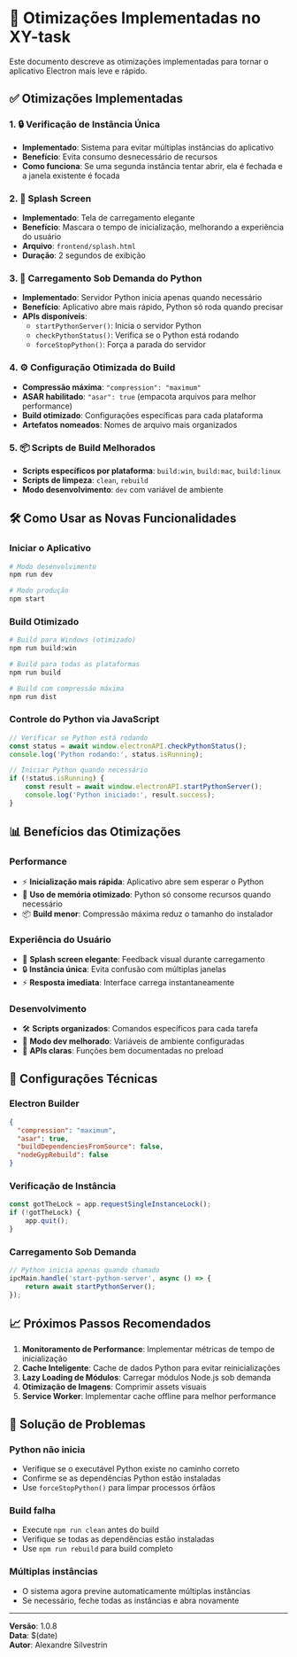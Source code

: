 # 🚀 Otimizações Implementadas no XY-task

Este documento descreve as otimizações implementadas para tornar o aplicativo Electron mais leve e rápido.

## ✅ Otimizações Implementadas

### 1. 🔒 Verificação de Instância Única
- **Implementado**: Sistema para evitar múltiplas instâncias do aplicativo
- **Benefício**: Evita consumo desnecessário de recursos
- **Como funciona**: Se uma segunda instância tentar abrir, ela é fechada e a janela existente é focada

### 2. 🎨 Splash Screen
- **Implementado**: Tela de carregamento elegante
- **Benefício**: Mascara o tempo de inicialização, melhorando a experiência do usuário
- **Arquivo**: `frontend/splash.html`
- **Duração**: 2 segundos de exibição

### 3. 🐍 Carregamento Sob Demanda do Python
- **Implementado**: Servidor Python inicia apenas quando necessário
- **Benefício**: Aplicativo abre mais rápido, Python só roda quando precisar
- **APIs disponíveis**:
  - `startPythonServer()`: Inicia o servidor Python
  - `checkPythonStatus()`: Verifica se o Python está rodando
  - `forceStopPython()`: Força a parada do servidor

### 4. ⚙️ Configuração Otimizada do Build
- **Compressão máxima**: `"compression": "maximum"`
- **ASAR habilitado**: `"asar": true` (empacota arquivos para melhor performance)
- **Build otimizado**: Configurações específicas para cada plataforma
- **Artefatos nomeados**: Nomes de arquivo mais organizados

### 5. 📦 Scripts de Build Melhorados
- **Scripts específicos por plataforma**: `build:win`, `build:mac`, `build:linux`
- **Scripts de limpeza**: `clean`, `rebuild`
- **Modo desenvolvimento**: `dev` com variável de ambiente

## 🛠️ Como Usar as Novas Funcionalidades

### Iniciar o Aplicativo
```bash
# Modo desenvolvimento
npm run dev

# Modo produção
npm start
```

### Build Otimizado
```bash
# Build para Windows (otimizado)
npm run build:win

# Build para todas as plataformas
npm run build

# Build com compressão máxima
npm run dist
```

### Controle do Python via JavaScript
```javascript
// Verificar se Python está rodando
const status = await window.electronAPI.checkPythonStatus();
console.log('Python rodando:', status.isRunning);

// Iniciar Python quando necessário
if (!status.isRunning) {
    const result = await window.electronAPI.startPythonServer();
    console.log('Python iniciado:', result.success);
}
```

## 📊 Benefícios das Otimizações

### Performance
- ⚡ **Inicialização mais rápida**: Aplicativo abre sem esperar o Python
- 🎯 **Uso de memória otimizado**: Python só consome recursos quando necessário
- 📦 **Build menor**: Compressão máxima reduz o tamanho do instalador

### Experiência do Usuário
- 🎨 **Splash screen elegante**: Feedback visual durante carregamento
- 🔒 **Instância única**: Evita confusão com múltiplas janelas
- ⚡ **Resposta imediata**: Interface carrega instantaneamente

### Desenvolvimento
- 🛠️ **Scripts organizados**: Comandos específicos para cada tarefa
- 🔧 **Modo dev melhorado**: Variáveis de ambiente configuradas
- 📝 **APIs claras**: Funções bem documentadas no preload

## 🔧 Configurações Técnicas

### Electron Builder
```json
{
  "compression": "maximum",
  "asar": true,
  "buildDependenciesFromSource": false,
  "nodeGypRebuild": false
}
```

### Verificação de Instância
```javascript
const gotTheLock = app.requestSingleInstanceLock();
if (!gotTheLock) {
    app.quit();
}
```

### Carregamento Sob Demanda
```javascript
// Python inicia apenas quando chamado
ipcMain.handle('start-python-server', async () => {
    return await startPythonServer();
});
```

## 📈 Próximos Passos Recomendados

1. **Monitoramento de Performance**: Implementar métricas de tempo de inicialização
2. **Cache Inteligente**: Cache de dados Python para evitar reinicializações
3. **Lazy Loading de Módulos**: Carregar módulos Node.js sob demanda
4. **Otimização de Imagens**: Comprimir assets visuais
5. **Service Worker**: Implementar cache offline para melhor performance

## 🐛 Solução de Problemas

### Python não inicia
- Verifique se o executável Python existe no caminho correto
- Confirme se as dependências Python estão instaladas
- Use `forceStopPython()` para limpar processos órfãos

### Build falha
- Execute `npm run clean` antes do build
- Verifique se todas as dependências estão instaladas
- Use `npm run rebuild` para build completo

### Múltiplas instâncias
- O sistema agora previne automaticamente múltiplas instâncias
- Se necessário, feche todas as instâncias e abra novamente

---

**Versão**: 1.0.8  
**Data**: $(date)  
**Autor**: Alexandre Silvestrin
